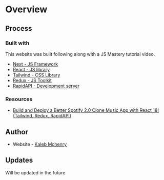 # Overview

## Process

### Built with

This website was built following along with a JS Mastery tutorial video.

- <a href="https://nextjs.org/" target="_blank">Next - JS Framework</a>
- <a href="https://reactjs.org/" target="_blank">React - JS library</a>
- <a href="https://tailwindcss.com/" target="_blank">Tailwind - CSS Library</a>
- <a href="https://redux.js.org/" target="_blank">Redux - JS Toolkit</a>
- <a href="https://rapidapi.com/" target="_blank">RapidAPI - Development server</a>


<!-- - [React](https://reactjs.org/) - JS library
- [Tailwind](https://tailwindcss.com/) - CSS library
- [Three](https://threejs.org/) - JS Library
- [Vite](https://vitejs.dev/) - Development server
- [Emailjs](https://emailjs.com/) - Email JS library -->

### Resources

- [Build and Deploy a Better Spotify 2.0 Clone Music App with React 18! (Tailwind, Redux, RapidAPI)](https://www.youtube.com/watch?v=I1cpb0tYV74&list=PL6QREj8te1P6wX9m5KnicnDVEucbOPsqR&index=3)

## Author

- Website - [Kaleb Mchenry](https://www.your-site.com)

## Updates

Will be updated in the future
